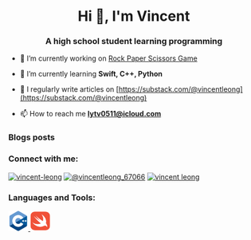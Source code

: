 <h1 align="center">Hi 👋, I'm Vincent</h1>
<h3 align="center">A high school student learning programming</h3>

- 🔭 I’m currently working on [Rock Paper Scissors Game](https://github.com/lytv0511/testing-repository/tree/main/Rock%20Paper%20Scissors%20Game)

- 🌱 I’m currently learning **Swift, C++, Python**

- 📝 I regularly write articles on [https://substack.com/@vincentleong](https://substack.com/@vincentleong)

- 📫 How to reach me **lytv0511@icloud.com**

### Blogs posts
<!-- BLOG-POST-LIST:START -->
<!-- BLOG-POST-LIST:END -->

<h3 align="left">Connect with me:</h3>
<p align="left">
<a href="https://linkedin.com/in/vincent-leong-851b9b286" target="blank"><img align="center" src="https://raw.githubusercontent.com/rahuldkjain/github-profile-readme-generator/master/src/images/icons/Social/linked-in-alt.svg" alt="vincent-leong" height="30" width="40" /></a>
<a href="https://medium.com/@vincentleong_67066" target="blank"><img align="center" src="https://raw.githubusercontent.com/rahuldkjain/github-profile-readme-generator/master/src/images/icons/Social/medium.svg" alt="@vincentleong_67066" height="30" width="40" /></a>
<a href="https://www.youtube.com/c/vincent leong" target="blank"><img align="center" src="https://raw.githubusercontent.com/rahuldkjain/github-profile-readme-generator/master/src/images/icons/Social/youtube.svg" alt="vincent leong" height="30" width="40" /></a>
</p>

<h3 align="left">Languages and Tools:</h3>
<p align="left"> <a href="https://www.w3schools.com/cpp/" target="_blank" rel="noreferrer"> <img src="https://raw.githubusercontent.com/devicons/devicon/master/icons/cplusplus/cplusplus-original.svg" alt="cplusplus" width="40" height="40"/> </a> <a href="https://developer.apple.com/swift/" target="_blank" rel="noreferrer"> <img src="https://raw.githubusercontent.com/devicons/devicon/master/icons/swift/swift-original.svg" alt="swift" width="40" height="40"/> </a> </p>
